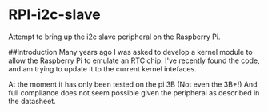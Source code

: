 # RPI-i2c-slave
Attempt to bring up the i2c slave peripheral on the Raspberry Pi.  

##Introduction
Many years ago I was asked to develop a kernel module to allow the Raspberry Pi to emulate an RTC chip.
I've recently found the code, and am trying to update it to the current kernel intefaces.

At the moment it has only been tested on the pi 3B (Not even the 3B+!)  And full compliance does not
seem possible given the peripheral as described in the datasheet.
